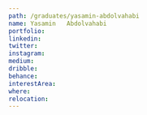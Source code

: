 ```yaml
---
path: /graduates/yasamin-abdolvahabi
name: Yasamin	Abdolvahabi
portfolio:
linkedin:
twitter:
instagram:
medium:
dribble:
behance:
interestArea:
where:
relocation:
---
```

